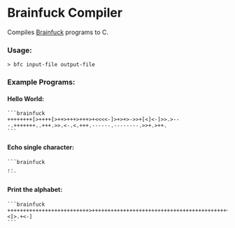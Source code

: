 # Brainfuck Compiler

Compiles [Brainfuck](https://en.wikipedia.org/wiki/Brainfuck) programs to C.

### Usage:
	> bfc input-file output-file

### Example Programs:
#### Hello World:
	```brainfuck
	++++++++[>++++[>++>+++>+++>+<<<<-]>+>+>->>+[<]<-]>>.>---.+++++++..+++.>>.<-.<.+++.------.--------.>>+.>++.
	```

#### Echo single character:
	```brainfuck
	,.
	```

#### Print the alphabet:
	```brainfuck
	++++++++++++++++++++++++++>+++++++++++++++++++++++++++++++++++++++++++++++++++++++++++++++++<[>.+<-]
	```